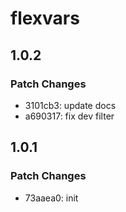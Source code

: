 # flexvars

## 1.0.2

### Patch Changes

- 3101cb3: update docs
- a690317: fix dev filter

## 1.0.1

### Patch Changes

- 73aaea0: init
